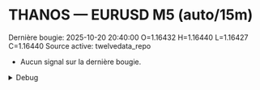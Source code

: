 # THANOS — EURUSD M5 (auto/15m)
Dernière bougie: 2025-10-20 20:40:00  O=1.16432  H=1.16440  L=1.16427  C=1.16440
Source active: twelvedata_repo

- Aucun signal sur la dernière bougie.

<details><summary>Debug</summary>

- TD_API_KEY manquant.

</details>